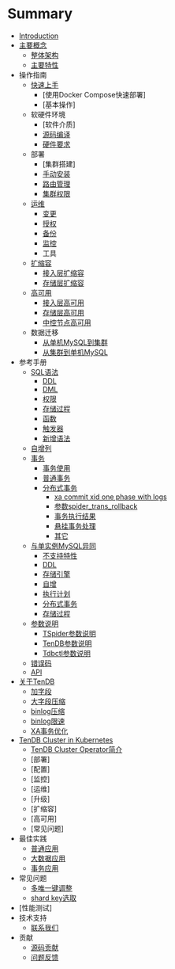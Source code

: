 # Summary

* [Introduction](README.md)
* [主要概念]()
    * [整体架构](architecture.md)
    * [主要特性](key-features.md)
* 操作指南
    * [快速上手]()
        * [使用Docker Compose快速部署]
        * [基本操作]
    * 软硬件环境
        * [软件介质]
        * [源码编译](op-guide/compile.md)
        * [硬件要求](op-guide/system.md)
    * 部署
        * [集群搭建]
        * [手动安装](op-guide/manual-install.md)
        * [路由管理](op-guide/route-manager.md)
        * [集群权限](op-guide/cluster-grant.md)
    * [运维](op-guide/cluster-operator.md)
        * [变更](op-guide/alter-operator.md)
        * [授权](op-guide/grant-operator.md)
        * [备份](op-guide/backup.md)
        * [监控](op-guide/monitor.md)
        * 工具
    * [扩缩容](op-guide/scale-up-down.md)
        * [接入层扩缩容](op-guide/TSpider-scale.md)
        * [存储层扩缩容](op-guide/TenDB-scale.md)
    * [高可用](op-guide/High-availability.md)
        * [接入层高可用](op-guide/TSpider-failover.md)
        * [存储层高可用](op-guide/TenDB-failover.md)
        * [中控节点高可用](op-guide/Tdbctl-failover.md)
    * 数据迁移
        * [从单机MySQL到集群](op-guide/Data-migrate.md/#jump1)
        * [从集群到单机MySQL](op-guide/Data-migrate.md/#jump3)
* 参考手册
    * [SQL语法](re-book/sql-grammar.md)   
      * [DDL](re-book/ddl-syntax.md)   
      * [DML](re-book/dml-syntax.md)
      * [权限](re-book/grant.md)
      * [存储过程](re-book/stored-procedure.md)
      * [函数](re-book/function.md)
      * [触发器](re-book/trigger.md)
      * [新增语法](re-book/new-grammar.md)
    * [自增列](re-book/auto-increase.md)
    * [事务](re-book/transaction.md)
      * [事务使用](re-book/transaction.md#jump2)
      * [普通事务](re-book/transaction.md#jump3)
      * [分布式事务](re-book/transaction.md#jump4)
        * [xa commit xid one phase with logs](re-book/transaction.md#jump41)
        * [参数spider_trans_rollback](re-book/transaction.md#jump42)
        * [事务执行结果](re-book/transaction.md#jump43)
        * [悬挂事务处理](re-book/transaction.md#jump44)
        * [其它](re-book/transaction.md#jump5)
    * [与单实例MySQL异同](re-book/mysql-compatibility.md/#jump)
        * [不支持特性](re-book/mysql-compatibility.md/#jump1)
        * [DDL](re-book/mysql-compatibility.md/#jump21)
        * [存储引擎](re-book/mysql-compatibility.md/#jump22)
        * [自增](re-book/mysql-compatibility.md/#jump23)
        * [执行计划](re-book/mysql-compatibility.md#jump24)
        * [分布式事务](re-book/mysql-compatibility.md/#jump25)
        * [存储过程](re-book/mysql-compatibility.md#jump26)
    * [参数说明](re-book/parameter.md)
      * [TSpider参数说明](re-book/tspider-parameter.md)
      * [TenDB参数说明](re-book/tendb-parameter.md)
      * [Tdbctl参数说明](re-book/tdbctl-parameter.md)
    * [错误码](re-book/errorno.md)
    * [API](re-book/api.md)
* [关于TenDB](tendb/tendb.md)
    * [加字段](tendb/instant-add-column.md)
    * [大字段压缩](tendb/blob-compress.md)
    * [binlog压缩](tendb/binlog-compress.md)
    * [binlog限速](tendb/binlog-speed-limit.md)
    * [XA事务优化](tendb/xafeatures.md)
* [TenDB Cluster in Kubernetes](kubernetes/cluster-in-k8s.md)
    * [TenDB Cluster Operator简介](kubernetes/cluster-operator.md)
    * [部署]
    * [配置]
    * [监控]
    * [运维]
    * [升级]
    * [扩缩容]
    * [高可用]
    * [常见问题]
* 最佳实践
    * [普通应用](practice/common-bestpractice.md)
    * [大数据应用](practice/bigdatapractice.md)
    * [事务应用](practice/transactionapplication.md)
* 常见问题
    * [多唯一键调整](com-problem/multi-unique-key-adjust.md)
    * [shard key选取](com-problem/shard-key-choose.md)
* [性能测试]
* 技术支持
    * [联系我们](contribution/concat.md)
* 贡献
    * [源码贡献](contribution/contribute.md)
    * [问题反馈](contribution/contribute.md#jump2)

